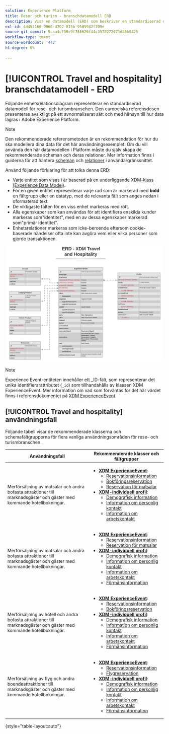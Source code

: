 ```yaml
---
solution: Experience Platform
title: Resor och turism - branschdatamodell ERD
description: Visa en datamodell (ERD) som beskriver en standardiserad datamodell för rese- och turismbranschen som är kompatibel med Experience Data Model (XDM) för användning i Adobe Experience Platform.
exl-id: 4d454160-9066-4702-815b-9509942f709e
source-git-commit: 5caa4c750c9f786626f44c3578272671d85b8425
workflow-type: tm+mt
source-wordcount: '442'
ht-degree: 0%

---
```


# [!UICONTROL Travel and hospitality] branschdatamodell - ERD

Följande enhetsrelationsdiagram representerar en standardiserad datamodell för rese- och turismbranschen. Den europeiska referensdosen presenteras avsiktligt på ett avnormaliserat sätt och med hänsyn till hur data lagras i Adobe Experience Platform.

>[!NOTE]
>
>Den rekommenderade referensmetoden är en rekommendation för hur du ska modellera dina data för det här användningsexemplet. Om du vill använda den här datamodellen i Platform måste du själv skapa de rekommenderade scheman och deras relationer. Mer information finns i guiderna för att hantera [scheman](../../ui/resources/schemas.md) och [relationer](../../tutorials/relationship-ui.md) i användargränssnittet.

Använd följande förklaring för att tolka denna ERD:

* Varje entitet som visas i är baserad på en underliggande [XDM-klass (Experience Data Model)](../composition.md#class).
* För en given entitet representerar varje rad som är markerad med **bold** en fältgrupp eller en datatyp, med de relevanta fält som anges nedan i oformaterad text.
* De viktigaste fälten för en viss enhet markeras med rött.
* Alla egenskaper som kan användas för att identifiera enskilda kunder markeras som&quot;identitet&quot;, med en av dessa egenskaper markerad som&quot;primär identitet&quot;.
* Enhetsrelationer markeras som icke-beroende eftersom cookie-baserade händelser ofta inte kan avgöra vem eller vilka personer som gjorde transaktionen.

![](../../images/industries/travel-hospitality.png)

>[!NOTE]
>
>Experience Event-entiteten innehåller ett _ID-fält, som representerar det unika identifierarattributet (`_id`) som tillhandahålls av klassen XDM ExperienceEvent. Mer information om vad som förväntas för det här värdet finns i referensdokumentet på [XDM ExperienceEvent](../../classes/experienceevent.md).

## [!UICONTROL Travel and hospitality] användningsfall

Följande tabell visar de rekommenderade klasserna och schemafältgrupperna för flera vanliga användningsområden för rese- och turismbranschen.

| Användningsfall | Rekommenderade klasser och fältgrupper |
| --- | --- |
| Merförsäljning av matsalar och andra bofasta attraktioner till marknadsgäster och gäster med kommande hotellbokningar. | <ul><li>**[XDM ExperienceEvent](../../classes/experienceevent.md)**:<ul><li>[Reservationsinformation](../../field-groups/event/reservation-details.md)</li><li>[Bokföringsreservation](../../field-groups/event/lodging-reservation.md)</li><li>[Reservation för matsalar](../../field-groups/event/dining-reservation.md)</li></ul></li><li>**[XDM-individuell profil](../../classes/individual-profile.md)**:<ul><li>[Demografisk information](../../field-groups/profile/demographic-details.md)</li><li>[Information om personlig kontakt](../../field-groups/profile/personal-contact-details.md)</li><li>[Information om arbetskontakt](../../field-groups/profile/work-contact-details.md)</li></ul></li></ul> |
| Merförsäljning av matsalar och andra bofasta attraktioner till marknadsgäster och gäster med kommande hotellbokningar. | <ul><li>**[XDM ExperienceEvent](../../classes/experienceevent.md)**:<ul><li>[Reservationsinformation](../../field-groups/event/reservation-details.md)</li><li>[Reservation för matsalar](../../field-groups/event/dining-reservation.md)</li></ul></li><li>**[XDM-individuell profil](../../classes/individual-profile.md)**:<ul><li>[Demografisk information](../../field-groups/profile/demographic-details.md)</li><li>[Information om personlig kontakt](../../field-groups/profile/personal-contact-details.md)</li><li>[Information om arbetskontakt](../../field-groups/profile/work-contact-details.md)</li><li>[Förmånsinformation](../../field-groups/profile/loyalty-details.md)</li></ul></li></ul> |
| Merförsäljning av hotell och andra bofasta attraktioner till marknadsgäster och gäster med kommande hotellbokningar. | <ul><li>**[XDM ExperienceEvent](../../classes/experienceevent.md)**:<ul><li>[Reservationsinformation](../../field-groups/event/reservation-details.md)</li><li>[Bokföringsreservation](../../field-groups/event/lodging-reservation.md)</li></ul></li><li>**[XDM-individuell profil](../../classes/individual-profile.md)**:<ul><li>[Demografisk information](../../field-groups/profile/demographic-details.md)</li><li>[Information om personlig kontakt](../../field-groups/profile/personal-contact-details.md)</li><li>[Information om arbetskontakt](../../field-groups/profile/work-contact-details.md)</li><li>[Förmånsinformation](../../field-groups/profile/loyalty-details.md)</li></ul></li></ul> |
| Merförsäljning av flyg och andra boendeattraktioner till marknadsgäster och gäster med kommande hotellbokningar. | <ul><li>**[XDM ExperienceEvent](../../classes/experienceevent.md)**:<ul><li>[Reservationsinformation](../../field-groups/event/reservation-details.md)</li><li>[Flygreservation](../../field-groups/event/flight-reservation.md)</li></ul></li><li>**[XDM-individuell profil](../../classes/individual-profile.md)**:<ul><li>[Demografisk information](../../field-groups/profile/demographic-details.md)</li><li>[Information om personlig kontakt](../../field-groups/profile/personal-contact-details.md)</li><li>[Information om arbetskontakt](../../field-groups/profile/work-contact-details.md)</li><li>[Förmånsinformation](../../field-groups/profile/loyalty-details.md)</li></ul></li></ul> |

{style="table-layout:auto"}
